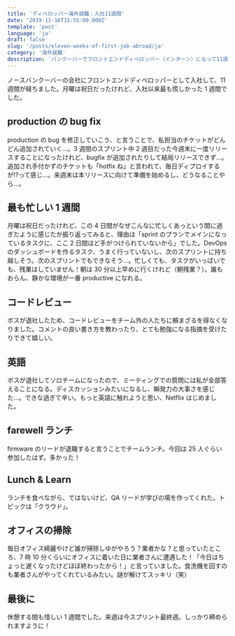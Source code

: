 ```yaml
---
title: 'ディベロッパー海外就職：入社11週間'
date: '2019-11-16T15:55:00.000Z'
template: 'post'
language: 'ja'
draft: false
slug: '/posts/eleven-weeks-of-first-job-abroad/ja'
category: '海外就職'
description: 'バンクーバーでフロントエンドディベロッパー（インターン）になって11週間。入社後一番忙しかった1週間。'
---
```


ノースバンクーバーの会社にフロントエンドディベロッパーとして入社して、11 週間が経ちました。月曜は祝日だったけれど、入社以来最も慌しかった 1 週間でした。

## production の bug fix

production の bug を修正していこう、と言うことで、私担当のチケットがどんどん追加されていく…。3 週間のスプリント中 2 週目だった今週末に一度リリースすることになったけれど、bugfix が追加されたりして結局リリースできず…。追加され手付かずのチケットも「hotfix ね」と言われて、毎日ディプロイするが!?って感じ…。来週末は本リリースに向けて準備を始めるし、どうなることやら…。

## 最も忙しい 1 週間

月曜は祝日だったけれど、この 4 日間がなぜこんなに忙しくあっという間に過ぎたように感じたか振り返ってみると、理由は「sprint のプランでメインになっているタスクに、ここ 2 日間ほど手がつけられていないから」でした。DevOps のダッシュボードを作るタスク、うまく行っていないし、次のスプリントに持ち越しそう。次のスプリントでもできなそう…。忙しくても、タスクがいっぱいでも、残業はしていません！朝は 30 分以上早めに行くけれど（朝残業？）。誰もおらん、静かな環境が一番 productive になれる。

## コードレビュー

ボスが退社したため、コードレビューをチーム外の人たちに頼まざるを得なくなりました。コメントの良い書き方を教わったり、とても勉強になる指摘を受けたりできて嬉しい。

## 英語

ボスが退社してソロチームになったので、ミーティングでの質問には私が全部答えることになる。ディスカッションみたいになるし、瞬発力の大事さを感じた…。できな過ぎて辛い。もっと英語に触れようと思い、Netflix はじめました。

## farewell ランチ

firmware のリードが退職すると言うことでチームランチ。今回は 25 人ぐらい参加したはず。多かった！

## Lunch & Learn

ランチを食べながら、ではないけど、QA リードが学びの場を作ってくれた。トピックは「クラウド」。

## オフィスの掃除

毎日オフィス綺麗やけど誰が掃除しゆがやろう？業者かな？と思っていたところ、7 時 10 分くらいにオフィスに着いた日に業者さんに遭遇した！「今日はちょっと遅くなったけどほぼ終わったから！」と言っていました。食洗機を回すのも業者さんがやってくれているみたい。謎が解けてスッキリ（笑）

## 最後に

休憩する間も惜しい 1 週間でした。来週は今スプリント最終週。しっかり締められますように！
